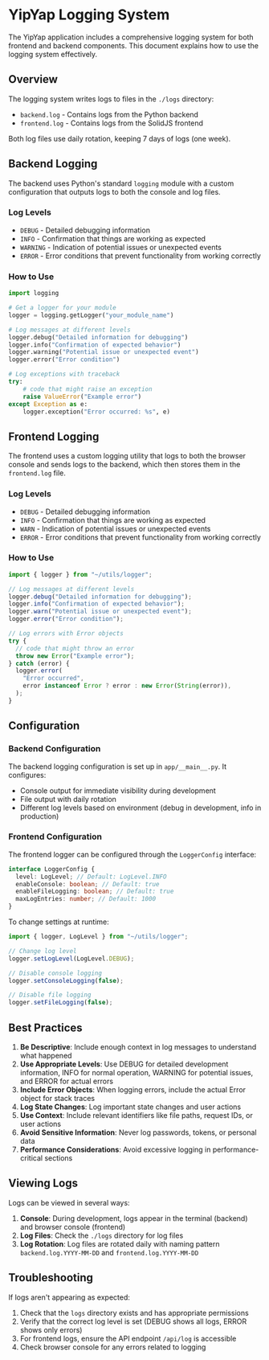 # YipYap Logging System

The YipYap application includes a comprehensive logging system for both frontend and backend components. This document explains how to use the logging system effectively.

## Overview

The logging system writes logs to files in the `./logs` directory:

- `backend.log` - Contains logs from the Python backend
- `frontend.log` - Contains logs from the SolidJS frontend

Both log files use daily rotation, keeping 7 days of logs (one week).

## Backend Logging

The backend uses Python's standard `logging` module with a custom configuration that outputs logs to both the console and log files.

### Log Levels

- `DEBUG` - Detailed debugging information
- `INFO` - Confirmation that things are working as expected
- `WARNING` - Indication of potential issues or unexpected events
- `ERROR` - Error conditions that prevent functionality from working correctly

### How to Use

```python
import logging

# Get a logger for your module
logger = logging.getLogger("your_module_name")

# Log messages at different levels
logger.debug("Detailed information for debugging")
logger.info("Confirmation of expected behavior")
logger.warning("Potential issue or unexpected event")
logger.error("Error condition")

# Log exceptions with traceback
try:
    # code that might raise an exception
    raise ValueError("Example error")
except Exception as e:
    logger.exception("Error occurred: %s", e)
```

## Frontend Logging

The frontend uses a custom logging utility that logs to both the browser console and sends logs to the backend, which then stores them in the `frontend.log` file.

### Log Levels

- `DEBUG` - Detailed debugging information
- `INFO` - Confirmation that things are working as expected
- `WARN` - Indication of potential issues or unexpected events
- `ERROR` - Error conditions that prevent functionality from working correctly

### How to Use

```typescript
import { logger } from "~/utils/logger";

// Log messages at different levels
logger.debug("Detailed information for debugging");
logger.info("Confirmation of expected behavior");
logger.warn("Potential issue or unexpected event");
logger.error("Error condition");

// Log errors with Error objects
try {
  // code that might throw an error
  throw new Error("Example error");
} catch (error) {
  logger.error(
    "Error occurred",
    error instanceof Error ? error : new Error(String(error)),
  );
}
```

## Configuration

### Backend Configuration

The backend logging configuration is set up in `app/__main__.py`. It configures:

- Console output for immediate visibility during development
- File output with daily rotation
- Different log levels based on environment (debug in development, info in production)

### Frontend Configuration

The frontend logger can be configured through the `LoggerConfig` interface:

```typescript
interface LoggerConfig {
  level: LogLevel; // Default: LogLevel.INFO
  enableConsole: boolean; // Default: true
  enableFileLogging: boolean; // Default: true
  maxLogEntries: number; // Default: 1000
}
```

To change settings at runtime:

```typescript
import { logger, LogLevel } from "~/utils/logger";

// Change log level
logger.setLogLevel(LogLevel.DEBUG);

// Disable console logging
logger.setConsoleLogging(false);

// Disable file logging
logger.setFileLogging(false);
```

## Best Practices

1. **Be Descriptive**: Include enough context in log messages to understand what happened
2. **Use Appropriate Levels**: Use DEBUG for detailed development information, INFO for normal operation, WARNING for potential issues, and ERROR for actual errors
3. **Include Error Objects**: When logging errors, include the actual Error object for stack traces
4. **Log State Changes**: Log important state changes and user actions
5. **Use Context**: Include relevant identifiers like file paths, request IDs, or user actions
6. **Avoid Sensitive Information**: Never log passwords, tokens, or personal data
7. **Performance Considerations**: Avoid excessive logging in performance-critical sections

## Viewing Logs

Logs can be viewed in several ways:

1. **Console**: During development, logs appear in the terminal (backend) and browser console (frontend)
2. **Log Files**: Check the `./logs` directory for log files
3. **Log Rotation**: Log files are rotated daily with naming pattern `backend.log.YYYY-MM-DD` and `frontend.log.YYYY-MM-DD`

## Troubleshooting

If logs aren't appearing as expected:

1. Check that the `logs` directory exists and has appropriate permissions
2. Verify that the correct log level is set (DEBUG shows all logs, ERROR shows only errors)
3. For frontend logs, ensure the API endpoint `/api/log` is accessible
4. Check browser console for any errors related to logging
